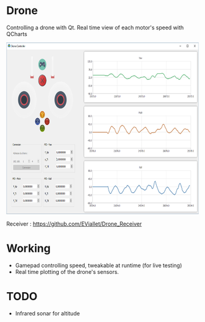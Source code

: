 # Drone
Controlling a drone with Qt. Real time view of each motor's speed with QCharts

<img src="PlotsCapture.PNG" height="450" width="800">

Receiver : https://github.com/EViallet/Drone_Receiver

# Working
* Gamepad controlling speed, tweakable at runtime (for live testing)
* Real time plotting of the drone's sensors.

# TODO
* Infrared sonar for altitude
